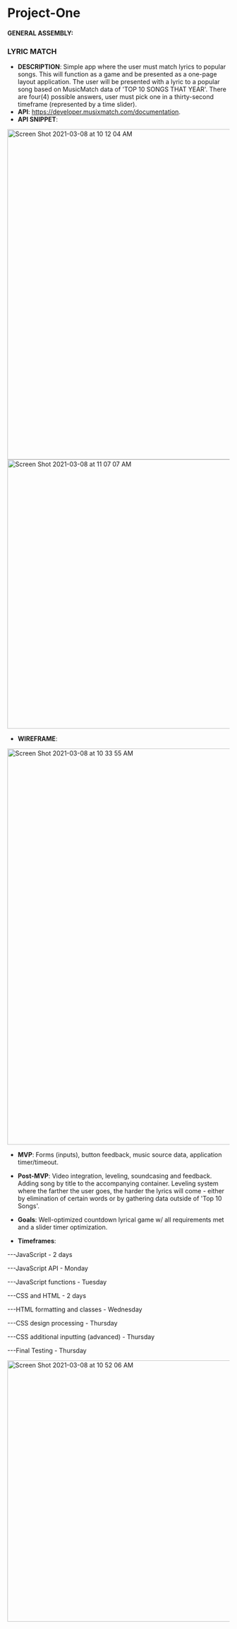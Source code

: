 # Project-One

#### GENERAL ASSEMBLY: 
### LYRIC MATCH


- **DESCRIPTION**: 
Simple app where the user must match lyrics to popular songs. This will function as a game and be presented as a one-page layout application. The user will be presented with a lyric to a popular song based on MusicMatch data of 'TOP 10 SONGS THAT YEAR'. There are four(4) possible answers, user must pick one in a thirty-second timeframe (represented by a time slider). 
- **API**: 
https://developer.musixmatch.com/documentation.
- **API SNIPPET**:
<img width="747" alt="Screen Shot 2021-03-08 at 10 12 04 AM" src="https://user-images.githubusercontent.com/80211439/110340036-d0669c00-7ff6-11eb-8950-9d81f774286e.png">

<img width="609" alt="Screen Shot 2021-03-08 at 11 07 07 AM" src="https://user-images.githubusercontent.com/80211439/110347296-779b0180-7ffe-11eb-8167-dc5ff8a726eb.png">

- **WIREFRAME**:
<img width="896" alt="Screen Shot 2021-03-08 at 10 33 55 AM" src="https://user-images.githubusercontent.com/80211439/110342874-e6299080-7ff9-11eb-8132-a0e726d82d08.png">

- **MVP**:
Forms (inputs), button feedback, music source data, application timer/timeout.

- **Post-MVP**:
Video integration, leveling, soundcasing and feedback. Adding song by title to the accompanying container. Leveling system where the farther the user goes, the harder the lyrics will come - either by elimination of certain words or by gathering data outside of 'Top 10 Songs'. 

- **Goals**:
Well-optimized countdown lyrical game w/ all requirements met and a slider timer optimization. 

- **Timeframes**:

---JavaScript - 2 days

---JavaScript API - Monday 
  
---JavaScript functions - Tuesday
  
---CSS and HTML - 2 days

---HTML formatting and classes - Wednesday

---CSS design processing - Thursday

---CSS additional inputting (advanced) - Thursday

---Final Testing - Thursday

<img width="591" alt="Screen Shot 2021-03-08 at 10 52 06 AM" src="https://user-images.githubusercontent.com/80211439/110345294-68b34f80-7ffc-11eb-89c2-c309133410c3.png">

  
